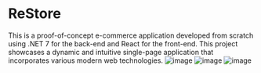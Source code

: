 # ReStore
This is a proof-of-concept e-commerce application developed from scratch using .NET 7 for the back-end and React for the front-end. This project showcases a dynamic and intuitive single-page application that incorporates various modern web technologies.
![image](https://github.com/zitian01/ReStore/assets/94648981/d93b25ad-75ab-49b1-9929-7093b0008131)
![image](https://github.com/zitian01/ReStore/assets/94648981/89be9dbd-9d9d-4045-877d-cb3ed162ed37)
![image](https://github.com/zitian01/ReStore/assets/94648981/bc501f6a-058c-4a32-a0fe-3f8e6476212a)
